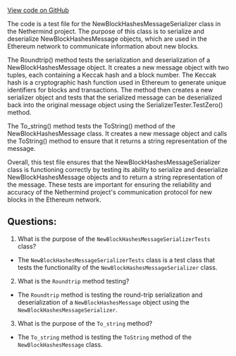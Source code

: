 [View code on GitHub](https://github.com/NethermindEth/nethermind/src/Nethermind/Nethermind.Network.Test/P2P/Subprotocols/Eth/V62/NewBlockHashesMessageSerializerTests.cs)

The code is a test file for the NewBlockHashesMessageSerializer class in the Nethermind project. The purpose of this class is to serialize and deserialize NewBlockHashesMessage objects, which are used in the Ethereum network to communicate information about new blocks. 

The Roundtrip() method tests the serialization and deserialization of a NewBlockHashesMessage object. It creates a new message object with two tuples, each containing a Keccak hash and a block number. The Keccak hash is a cryptographic hash function used in Ethereum to generate unique identifiers for blocks and transactions. The method then creates a new serializer object and tests that the serialized message can be deserialized back into the original message object using the SerializerTester.TestZero() method.

The To_string() method tests the ToString() method of the NewBlockHashesMessage class. It creates a new message object and calls the ToString() method to ensure that it returns a string representation of the message.

Overall, this test file ensures that the NewBlockHashesMessageSerializer class is functioning correctly by testing its ability to serialize and deserialize NewBlockHashesMessage objects and to return a string representation of the message. These tests are important for ensuring the reliability and accuracy of the Nethermind project's communication protocol for new blocks in the Ethereum network.
## Questions: 
 1. What is the purpose of the `NewBlockHashesMessageSerializerTests` class?
- The `NewBlockHashesMessageSerializerTests` class is a test class that tests the functionality of the `NewBlockHashesMessageSerializer` class.

2. What is the `Roundtrip` method testing?
- The `Roundtrip` method is testing the round-trip serialization and deserialization of a `NewBlockHashesMessage` object using the `NewBlockHashesMessageSerializer`.

3. What is the purpose of the `To_string` method?
- The `To_string` method is testing the `ToString` method of the `NewBlockHashesMessage` class.